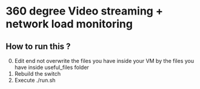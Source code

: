 # 360 degree Video streaming + network load monitoring

## How to run this ?
0. Edit end not overwrite the files you have inside your VM by the files you have inside useful_files folder
1. Rebuild the switch
2. Execute ./run.sh
